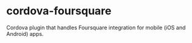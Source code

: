 cordova-foursquare
==================

Cordova plugin that handles Foursquare integration for mobile (iOS and Android) apps.
